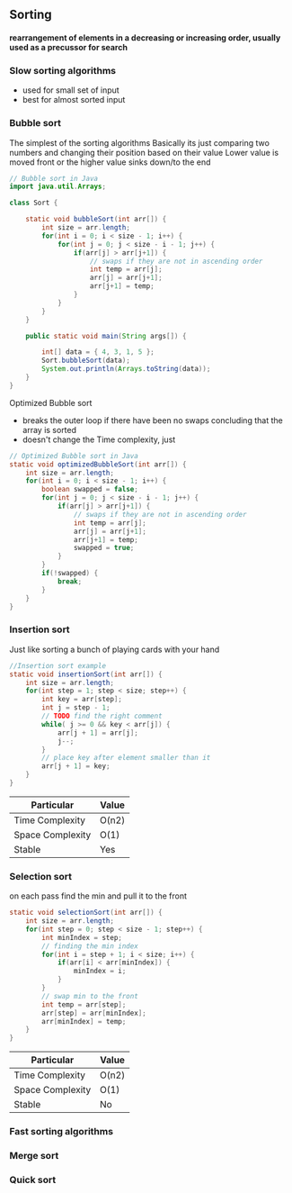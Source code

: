 ## Sorting

#### rearrangement of elements in a decreasing or increasing order, usually used as a precussor for search

### Slow sorting algorithms
* used for small set of input
* best for almost sorted input

### Bubble sort
The simplest of the sorting algorithms
Basically its just comparing two numbers and changing their position based on their value
Lower value is moved front or the higher value sinks down/to the end

```java
// Bubble sort in Java
import java.util.Arrays;

class Sort {

    static void bubbleSort(int arr[]) {
        int size = arr.length;
        for(int i = 0; i < size - 1; i++) {
            for(int j = 0; j < size - i - 1; j++) {
                if(arr[j] > arr[j+1]) {
                    // swaps if they are not in ascending order
                    int temp = arr[j];
                    arr[j] = arr[j+1];
                    arr[j+1] = temp;
                }
            }
        }
    }

    public static void main(String args[]) {

        int[] data = { 4, 3, 1, 5 };
        Sort.bubbleSort(data);
        System.out.println(Arrays.toString(data));
    }
}
```

Optimized Bubble sort
* breaks the outer loop if there have been no swaps concluding that the array is sorted
* doesn't change the Time complexity, just 
```java
// Optimized Bubble sort in Java
static void optimizedBubbleSort(int arr[]) {
    int size = arr.length;
    for(int i = 0; i < size - 1; i++) {
        boolean swapped = false;
        for(int j = 0; j < size - i - 1; j++) {
            if(arr[j] > arr[j+1]) {
                // swaps if they are not in ascending order
                int temp = arr[j];
                arr[j] = arr[j+1];
                arr[j+1] = temp;
                swapped = true;
            }
        }
        if(!swapped) {
            break;
        }
    }
}
```

### Insertion sort
Just like sorting a bunch of playing cards with your hand

```java
//Insertion sort example
static void insertionSort(int arr[]) {
    int size = arr.length;
    for(int step = 1; step < size; step++) {
        int key = arr[step];
        int j = step - 1;
        // TODO find the right comment
        while( j >= 0 && key < arr[j]) {
            arr[j + 1] = arr[j];
            j--;
        }
        // place key after element smaller than it
        arr[j + 1] = key;
    }
}
```
| Particular | Value |
| --------- | ----- |
| Time Complexity    | O(n2)  |
| Space Complexity    | O(1)  |
| Stable  | Yes  |

### Selection sort
on each pass find the min and pull it to the front

```java
static void selectionSort(int arr[]) {
    int size = arr.length;
    for(int step = 0; step < size - 1; step++) {
        int minIndex = step;
        // finding the min index
        for(int i = step + 1; i < size; i++) {
            if(arr[i] < arr[minIndex]) {
                minIndex = i;
            }
        }
        // swap min to the front
        int temp = arr[step];
        arr[step] = arr[minIndex];
        arr[minIndex] = temp;
    }
}
```
| Particular | Value |
| --------- | ----- |
| Time Complexity    | O(n2)  |
| Space Complexity    | O(1)  |
| Stable  | No  |

### Fast sorting algorithms

### Merge sort

### Quick sort